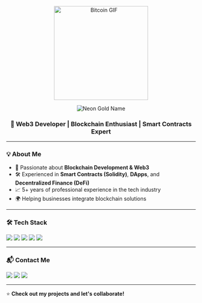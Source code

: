 <p align="center">
  <img src="https://media.giphy.com/media/LmNwrBhejkK9EFP504/giphy.gif" width="250" alt="Bitcoin GIF"/>
</p>

<p align="center">
  <img src="https://see.fontimg.com/api/renderfont4/8VzDg/eyJyIjoiZnMiLCJoIjo4MiwidyI6MTAwMCwiZnMiOjgyLCJmZ2MiOiIjRkQ5MDAwIiwiYmdjIjoiI0ZGRkZGRiIsInQiOjF9/QWJkZWxyYWhtYW4gS2hhbGVk/blockchain-demo.png" alt="Neon Gold Name" />
</p>

<h3 align="center">🚀 Web3 Developer | Blockchain Enthusiast | Smart Contracts Expert</h3>

---

### 💡 About Me
- 🔗 Passionate about **Blockchain Development & Web3**
- 🛠 Experienced in **Smart Contracts (Solidity)**, **DApps**, and **Decentralized Finance (DeFi)**
- 📈 5+ years of professional experience in the tech industry
- 🌍 Helping businesses integrate blockchain solutions

---

### 🛠 Tech Stack
<p align="left">
  <img src="https://img.shields.io/badge/-Solidity-363636?style=for-the-badge&logo=solidity&logoColor=white" />
  <img src="https://img.shields.io/badge/-Ethereum-3C3C3D?style=for-the-badge&logo=ethereum&logoColor=white" />
  <img src="https://img.shields.io/badge/-JavaScript-F7DF1E?style=for-the-badge&logo=javascript&logoColor=black" />
  <img src="https://img.shields.io/badge/-Node.js-339933?style=for-the-badge&logo=node.js&logoColor=white" />
  <img src="https://img.shields.io/badge/-React-61DAFB?style=for-the-badge&logo=react&logoColor=black" />
</p>

---

### 📬 Contact Me
<p align="left">
  <a href="mailto:abdokok1011@gmail.com"><img src="https://img.shields.io/badge/Email-D14836?style=for-the-badge&logo=gmail&logoColor=white" /></a>
  <a href="https://t.me/Abdelrahman_Khaleddd"><img src="https://img.shields.io/badge/Telegram-2CA5E0?style=for-the-badge&logo=telegram&logoColor=white" /></a>
  <a href="https://discordapp.com/users/pimbo3462"><img src="https://img.shields.io/badge/Discord-7289DA?style=for-the-badge&logo=discord&logoColor=white" /></a>
</p>

---

⭐ **Check out my projects and let's collaborate!**
